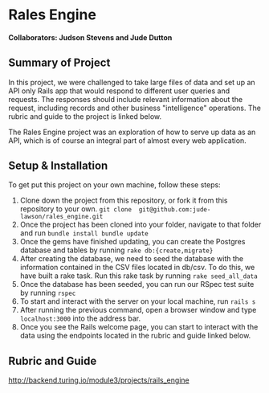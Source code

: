 # Rales Engine

#### Collaborators: Judson Stevens and Jude Dutton

## Summary of Project

  In this project, we were challenged to take large files of data and set up an API only Rails app that would respond to different user queries and requests. The responses should include relevant information about the request, including records and other business "intelligence" operations. The rubric and guide to the project is linked below. 
  
  The Rales Engine project was an exploration of how to serve up data as an API, which is of course an integral part of almost every web application.

## Setup & Installation

  To get put this project on your own machine, follow these steps:
  1. Clone down the project from this repository, or fork it from this repository to your own.
    ```git clone 
       git@github.com:jude-lawson/rales_engine.git```
  2. Once the project has been cloned into your folder, navigate to that folder and run
    ```bundle install
       bundle update```
  3. Once the gems have finished updating, you can create the Postgres database and tables by running 
    ```rake db:{create,migrate}```
  4. After creating the database, we need to seed the database with the information contained in the CSV files located in db/csv. To do this, we have built a rake task. Run this rake task by running
    ```rake seed_all_data```
  5. Once the database has been seeded, you can run our RSpec test suite by running
    `rspec`
  6. To start and interact with the server on your local machine, run
    `rails s`
  7. After running the previous command, open a browser window and type `localhost:3000` into the address bar.
  8. Once you see the Rails welcome page, you can start to interact with the data using the endpoints located in the rubric and guide linked below.
  
## Rubric and Guide

  http://backend.turing.io/module3/projects/rails_engine
